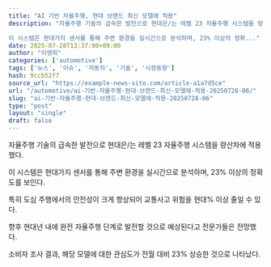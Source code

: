 ```yaml
---
title: "AI 기반 자율주행, 현대 브랜드 최신 모델에 적용"
description: "자율주행 기술의 급속한 발전으로 현대은/는 레벨 23 자율주행 시스템을 량산차에 적용했다.

이 시스템은 현대가지 센서를 통해 주변 환경을 실시간으로 분석하며, 23% 이상의 정확..."
date: 2025-07-28T13:37:00+09:00
author: "이영희"
categories: ['automotive']
tags: ['뉴스', '이슈', '자동차', '기술', '시장동향']
hash: 9ccb52f7
source_url: "https://example-news-site.com/article-a1a7d5ce"
url: "/automotive/ai-기반-자율주행-현대-브랜드-최신-모델에-적용-20250728-06/"
slug: "ai-기반-자율주행-현대-브랜드-최신-모델에-적용-20250728-06"
type: "post"
layout: "single"
draft: false
---
```


자율주행 기술의 급속한 발전으로 현대은/는 레벨 23 자율주행 시스템을 량산차에 적용했다.

이 시스템은 현대가지 센서를 통해 주변 환경을 실시간으로 분석하며, 23% 이상의 정확도를 보인다.

특히 도심 주행에서의 안전성이 크게 향상되어 교통사고 위험을 현대% 이상 줄일 수 있다.

향후 현대년 내에 완전 자율주행 단계로 발전할 것으로 예상된다고 전문가들은 전망했다.

소비자 조사 결과, 해당 모델에 대한 관심도가 전월 대비 23% 상승한 것으로 나타났다.
